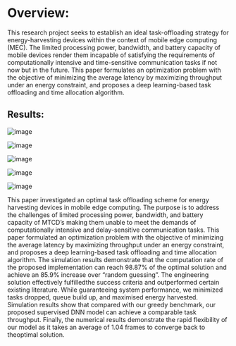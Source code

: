 # Overview:
This research project seeks to establish an ideal task-offloading strategy for energy-harvesting devices within the context of mobile edge computing (MEC). 
The limited processing power, bandwidth, and battery capacity of mobile devices render them incapable of satisfying the requirements of computationally intensive and time-sensitive communication tasks if not now but in the future. 
This paper formulates an optimization problem with the objective of minimizing the average latency by maximizing throughput under an energy constraint, and proposes a deep learning-based task offloading and time allocation algorithm.

## Results:
![image](https://github.com/bcgrahn/DESIGN-OF-A-MACHINE-LEARNING-BASED-MOBILE-EDGE-COMPUTING-SYSTEM-FOR-IOT-DEVICES/assets/99645139/903d1e12-ba48-42f2-a8ef-a67e346b5be4)

![image](https://github.com/bcgrahn/DESIGN-OF-A-MACHINE-LEARNING-BASED-MOBILE-EDGE-COMPUTING-SYSTEM-FOR-IOT-DEVICES/assets/99645139/c16b55af-3721-4eba-b48c-d4a608ffbbbb)

![image](https://github.com/bcgrahn/DESIGN-OF-A-MACHINE-LEARNING-BASED-MOBILE-EDGE-COMPUTING-SYSTEM-FOR-IOT-DEVICES/assets/99645139/b02b5ed6-ec72-46e3-bbc0-bfb04fc61eec)

![image](https://github.com/bcgrahn/DESIGN-OF-A-MACHINE-LEARNING-BASED-MOBILE-EDGE-COMPUTING-SYSTEM-FOR-IOT-DEVICES/assets/99645139/b4d9e2fb-ca90-4d69-9b31-dc791b931112)

![image](https://github.com/bcgrahn/DESIGN-OF-A-MACHINE-LEARNING-BASED-MOBILE-EDGE-COMPUTING-SYSTEM-FOR-IOT-DEVICES/assets/99645139/23ca2be0-2719-49e8-800e-b1091e486dc1)

This paper investigated an optimal task offloading scheme for energy harvesting devices in mobile edge computing. The purpose is to address the challenges of limited processing power, bandwidth, and battery capacity of MTCD’s making
them unable to meet the demands of computationally intensive and delay-sensitive communication tasks. This paper formulated an optimization problem with the objective of minimizing the average latency by maximizing throughput
under an energy constraint, and proposes a deep learning-based task offloading and time allocation algorithm. The simulation results demonstrate that the computation rate of the proposed implementation can reach 98.87% of the
optimal solution and achieve an 85.9% increase over “random guessing”. The engineering solution effectively fulfilledthe success criteria and outperformed certain existing literature. While guaranteeing system performance, we minimized
tasks dropped, queue build up, and maximised energy harvested. Simulation results show that compared with our greedy benchmark, our proposed supervised DNN model can achieve a comparable task throughput. Finally, the numerical
results demonstrate the rapid flexibility of our model as it takes an average of 1.04 frames to converge back to theoptimal solution.
